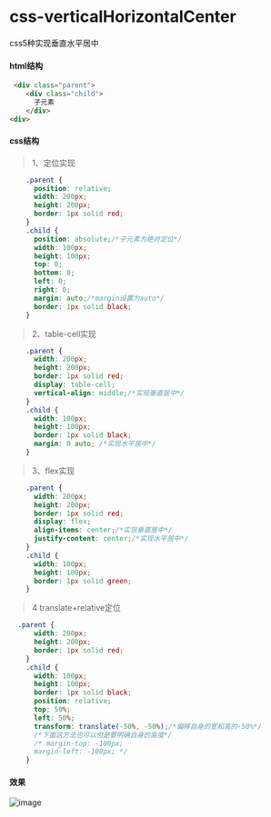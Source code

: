 # css-verticalHorizontalCenter
css5种实现垂直水平居中
#### html结构
```html
 <div class="parent">
    <div class="child">
      子元素
    </div>
<div>
```
#### css结构
>1、定位实现
```css
    .parent {
      position: relative;
      width: 200px;
      height: 200px;
      border: 1px solid red;
    }
    .child {
      position: absolute;/*子元素为绝对定位*/
      width: 100px;
      height: 100px;
      top: 0;
      bottom: 0;
      left: 0;
      right: 0;
      margin: auto;/*margin设置为auto*/
      border: 1px solid black;
    }
```
>2、table-cell实现
```css
    .parent {
      width: 200px;
      height: 200px;
      border: 1px solid red;
      display: table-cell;
      vertical-align: middle;/*实现垂直居中*/
    }
    .child {
      width: 100px;
      height: 100px;
      border: 1px solid black;
      margin: 0 auto; /*实现水平居中*/
    }
```

>3、flex实现
```css
    .parent {
      width: 200px;
      height: 200px;
      border: 1px solid red;
      display: flex;
      align-items: center;/*实现垂直居中*/
      justify-content: center;/*实现水平居中*/
    }
    .child {
      width: 100px;
      height: 100px;
      border: 1px solid green;
    }
```
>4 translate+relative定位
```css
  .parent {
      width: 200px;
      height: 200px;
      border: 1px solid red;
    }
    .child {
      width: 100px;
      height: 100px;
      border: 1px solid black;
      position: relative;
      top: 50%;
      left: 50%;
      transform: translate(-50%, -50%);/*偏移自身的宽和高的-50%*/
      /*下面这方法也可以但是要明确自身的高度*/
      /* margin-top: -100px;
      margin-left: -100px; */
    }
```
#### 效果
![image](https://github.com/Tyetao/css-verticalHorizontalCenter/effect.png)
